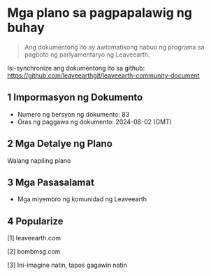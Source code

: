 # Mga plano sa pagpapalawig ng buhay

>Ang dokumentong ito ay awtomatikong nabuo ng programa sa pagboto ng parlyamentaryo ng Leaveearth.

Isi-synchronize ang dokumentong ito sa github: https://github.com/leaveearthgit/leaveearth-community-document

## 1 Impormasyon ng Dokumento

- Numero ng bersyon ng dokumento: 83
- Oras ng paggawa ng dokumento: 2024-08-02 (GMT)

## 2 Mga Detalye ng Plano

Walang napiling plano

## 3 Mga Pasasalamat
* Mga miyembro ng komunidad ng Leaveearth

## 4 Popularize
[1] leaveearth.com

[2] bombmsg.com

[3] Ini-imagine natin, tapos gagawin natin